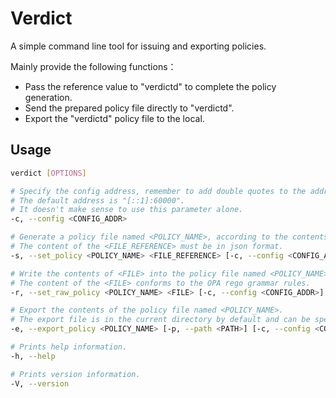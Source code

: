 # Verdict

A simple command line tool for issuing and exporting policies.

Mainly provide the following functions：

* Pass the reference value to "verdictd" to complete the policy generation.
* Send the prepared policy file directly to "verdictd".
* Export the "verdictd" policy file to the local.

## Usage

```bash
verdict [OPTIONS]

# Specify the config address, remember to add double quotes to the address.
# The default address is "[::1]:60000".
# It doesn't make sense to use this parameter alone.
-c, --config <CONFIG_ADDR> 

# Generate a policy file named <POLICY_NAME>, according to the contents in <FILE_REFERENCE>.
# The content of the <FILE_REFERENCE> must be in json format.
-s, --set_policy <POLICY_NAME> <FILE_REFERENCE> [-c, --config <CONFIG_ADDR>]

# Write the contents of <FILE> into the policy file named <POLICY_NAME>.
# The content of the <FILE> conforms to the OPA rego grammar rules.
-r, --set_raw_policy <POLICY_NAME> <FILE> [-c, --config <CONFIG_ADDR>]

# Export the contents of the policy file named <POLICY_NAME>.
# The export file is in the current directory by default and can be specified by <PATH>.
-e, --export_policy <POLICY_NAME> [-p, --path <PATH>] [-c, --config <CONFIG_ADDR>]

# Prints help information.
-h, --help

# Prints version information.
-V, --version
```
